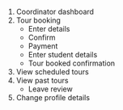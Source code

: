 1. Coordinator dashboard
2. Tour booking
    - Enter details
    - Confirm
    - Payment
    - Enter student details
    - Tour booked confirmation
3. View scheduled tours
4. View past tours
    - Leave review
5. Change profile details